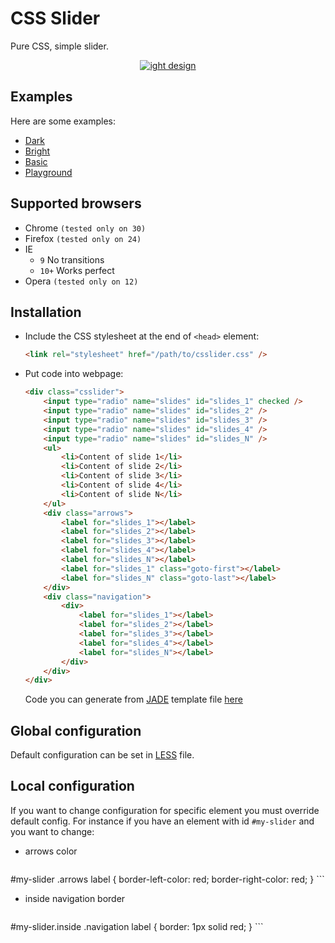 CSS Slider
==========

Pure CSS, simple slider.
<p align="center">
    <a href="http://rawgithub.com/drygiel/csslider/master/examples/light.html" target="_blank">
        <img src="http://i.imgur.com/oRjssZe.jpg" alt="ight design" />
    <a/>
</p>

## Examples

Here are some examples:

- [Dark](http://rawgithub.com/drygiel/csslider/master/examples/dark.html)
- [Bright](http://rawgithub.com/drygiel/csslider/master/examples/light.html)
- [Basic](http://rawgithub.com/drygiel/csslider/master/examples/basic.html)
- [Playground](http://codepen.io/drygiel/pen/rtpnE)


## Supported browsers

- Chrome `(tested only on 30)`
- Firefox `(tested only on 24)`
- IE
	- `9`   No transitions
	- `10+` Works perfect
- Opera `(tested only on 12)`


## Installation

- Include the CSS stylesheet at the end of `<head>` element:

	```html
	<link rel="stylesheet" href="/path/to/csslider.css" />
	```            
- Put code into webpage:
	
	```html
	<div class="csslider">
	    <input type="radio" name="slides" id="slides_1" checked />
	    <input type="radio" name="slides" id="slides_2" />
	    <input type="radio" name="slides" id="slides_3" />
	    <input type="radio" name="slides" id="slides_4" />
	    <input type="radio" name="slides" id="slides_N" />
	    <ul>
	        <li>Content of slide 1</li>
	        <li>Content of slide 2</li>
	        <li>Content of slide 3</li>
	        <li>Content of slide 4</li>
	        <li>Content of slide N</li>
	    </ul>
	    <div class="arrows">
	        <label for="slides_1"></label>
	        <label for="slides_2"></label>
	        <label for="slides_3"></label>
	        <label for="slides_4"></label>
	        <label for="slides_N"></label>
	        <label for="slides_1" class="goto-first"></label>
	        <label for="slides_N" class="goto-last"></label>
	    </div>
	    <div class="navigation">
		    <div>
	        	<label for="slides_1"></label>
	        	<label for="slides_2"></label>
	        	<label for="slides_3"></label>
	        	<label for="slides_4"></label>
	        	<label for="slides_N"></label>
		    </div>
	    </div>
	</div>
	```
	Code you can generate from [JADE](https://github.com/drygiel/csslider/blob/master/build/template.jade) template file [here](http://codepen.io/drygiel/pen/rtpnE)

## Global configuration
Default configuration can be set in [LESS](https://github.com/drygiel/csslider/blob/master/build/csslider.less) file.

## Local configuration
If you want to change configuration for specific element you must override default config. 
For instance if you have an element with id `#my-slider` and you want to change:
- arrows color

	```css
#my-slider .arrows label {
		border-left-color: red;
		border-right-color: red;
}
	```
- inside navigation border

	```css
#my-slider.inside .navigation label {
		border: 1px solid red;
}
	```

